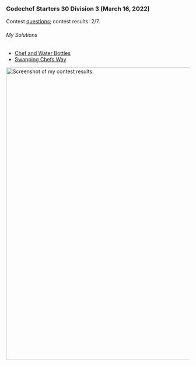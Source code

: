 ### Codechef Starters 30 Division 3 (March 16, 2022)
Contest [questions](https://www.codechef.com/START30C?order=desc&sortBy=successful_submissions 'Link to Contest Questions'); 
contest results: 2/7.

###### My Solutions
* [Chef and Water Bottles](https://github.com/ez2rok/coding-contests/blob/main/spring_break/codechef_starters_30_division_3/chef_and_water_bottles.py)
* [Swapping Chefs Way](https://github.com/ez2rok/coding-contests/blob/main/spring_break/codechef_starters_30_division_3/swapping_chefs_way.py)

<img src="codechef_starters_30_division3.png" alt="Screenshot of my contest results." width="800"/>
